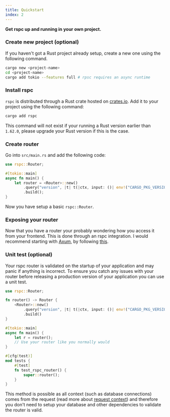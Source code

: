 ```yaml
---
title: Quickstart
index: 2
---
```


**Get rspc up and running in your own project.**

### Create new project (optional)

If you haven't got a Rust project already setup, create a new one using the following command.

```bash
cargo new <project-name>
cd <project-name>
cargo add tokio --features full # rpsc requires an async runtime
```

### Install rspc

`rspc` is distributed through a Rust crate hosted on [crates.io](https://crates.io/crates/rspc). Add it to your project using the following command:

```bash
cargo add rspc
```

This command will not exist if your running a Rust version earlier than `1.62.0`, please upgrade your Rust version if this is the case.

### Create router

Go into `src/main.rs` and add the following code:

```rust
use rspc::Router;

#[tokio::main]
async fn main() {
    let router = <Router>::new()
        .query("version", |t| t(|ctx, input: ()| env!("CARGO_PKG_VERSION")))
        .build();
}
```

Now you have setup a basic `rspc::Router`.

### Exposing your router

Now that you have a router your probably wondering how you access it from your frontend. This is done through an rspc integration. I would recommend starting with [Axum](https://github.com/tokio-rs/axum), by following [this](/integrations/axum).

### Unit test (optional)

Your rspc router is validated on the startup of your application and may panic if anything is incorrect. To ensure you catch any issues with your router before releasing a production version of your application you can use a unit test.

```rust
use rspc::Router;

fn router() -> Router {
    <Router>::new()
        .query("version", |t| t(|ctx, input: ()| env!("CARGO_PKG_VERSION")))
        .build()
}

#[tokio::main]
async fn main() {
    let r = router();
    // Use your router like you normally would
}

#[cfg(test)]
mod tests {
    #[test]
    fn test_rspc_router() {
        super::router();
    }
}
```

This method is possible as all context (such as database connections) comes from the request (read more about [request context](/server/request-context)) and therefore you don't need to setup your database and other dependencies to validate the router is valid.
